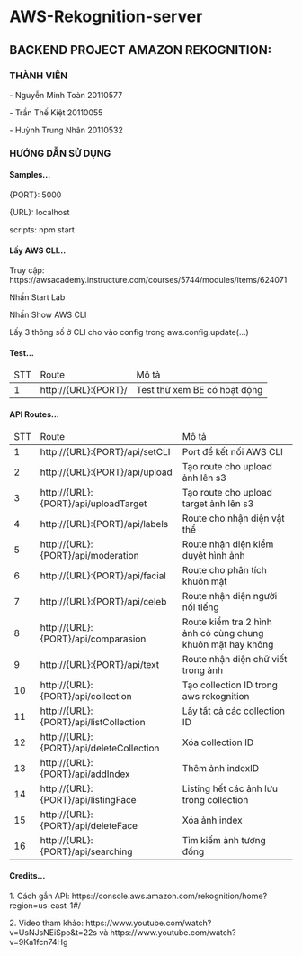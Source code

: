 # AWS-Rekognition-server
<h2>BACKEND PROJECT AMAZON REKOGNITION:</h2>
<h3>THÀNH VIÊN</h3>
<p>- Nguyễn Minh Toàn 20110577</p>
<p>- Trần Thế Kiệt 20110055</p>
<p>- Huỳnh Trung Nhân 20110532</p>
<h3>HƯỚNG DẪN SỬ DỤNG</h3>
<h4>Samples...</h4>
<p>{PORT}: 5000</p>
<p>{URL}: localhost</p>
<p>scripts: npm start</p>
<h4>Lấy AWS CLI...</h4>
<p>Truy cập: https://awsacademy.instructure.com/courses/5744/modules/items/624071</p>
<p>Nhấn Start Lab</p>
<p>Nhấn Show AWS CLI</p>
<p>Lấy 3 thông số ở CLI cho vào config trong aws.config.update(...)</p>
<h4>Test...</h4>
<table>
  <thead>
    <tr>
      <td>STT</td>
      <td>Route</td>
      <td>Mô tả</td>
    </tr>
  </thead>
  <tbody>
    <tr>
      <td>1</td>
      <td>http://{URL}:{PORT}/</td>
      <td>Test thử xem BE có hoạt động</td>
    </tr>
  </tbody>
</table>
<h4>API Routes...</h4>
<table>
  <thead>
    <tr>
      <td>STT</td>
      <td>Route</td>
      <td>Mô tả</td>
    </tr>
  </thead>
  <tbody>
    <tr>
      <td>1</td>
      <td>http://{URL}:{PORT}/api/setCLI</td>
      <td>Port để kết nối AWS CLI</td>
    </tr>
    <tr>
      <td>2</td>
      <td>http://{URL}:{PORT}/api/upload</td>
      <td>Tạo route cho upload ảnh lên s3</td>
    </tr>
    <tr>
      <td>3</td>
      <td>http://{URL}:{PORT}/api/uploadTarget</td>
      <td>Tạo route cho upload target ảnh lên s3</td>
    </tr>
    <tr>
      <td>4</td>
      <td>http://{URL}:{PORT}/api/labels</td>
      <td>Route cho nhận diện vật thể</td>
    </tr>
    <tr>
      <td>5</td>
      <td>http://{URL}:{PORT}/api/moderation</td>
      <td>Route nhận diện kiểm duyệt hình ảnh</td>
    </tr>
    <tr>
      <td>6</td>
      <td>http://{URL}:{PORT}/api/facial</td>
      <td>Route cho phân tích khuôn mặt</td>
    </tr>
    <tr>
      <td>7</td>
      <td>http://{URL}:{PORT}/api/celeb</td>
      <td>Route nhận diện người nổi tiếng</td>
    </tr>
    <tr>
      <td>8</td>
      <td>http://{URL}:{PORT}/api/comparasion</td>
      <td>Route kiểm tra 2 hình ảnh có cùng chung khuôn mặt hay không</td>
    </tr>
    <tr>
      <td>9</td>
      <td>http://{URL}:{PORT}/api/text</td>
      <td>Route nhận diện chữ viết trong ảnh</td>
    </tr>
    <tr>
      <td>10</td>
      <td>http://{URL}:{PORT}/api/collection</td>
      <td>Tạo collection ID trong aws rekognition</td>
    </tr>
    <tr>
      <td>11</td>
      <td>http://{URL}:{PORT}/api/listCollection</td>
      <td>Lấy tất cả các collection ID</td>
    </tr>
    <tr>
      <td>12</td>
      <td>http://{URL}:{PORT}/api/deleteCollection</td>
      <td>Xóa collection ID</td>
    </tr>
    <tr>
      <td>13</td>
      <td>http://{URL}:{PORT}/api/addIndex</td>
      <td>Thêm ảnh indexID</td>
    </tr>
    <tr>
      <td>14</td>
      <td>http://{URL}:{PORT}/api/listingFace</td>
      <td>Listing hết các ảnh lưu trong collection</td>
    </tr>
    <tr>
      <td>15</td>
      <td>http://{URL}:{PORT}/api/deleteFace</td>
      <td>Xóa ảnh index</td>
    </tr>
    <tr>
      <td>16</td>
      <td>http://{URL}:{PORT}/api/searching</td>
      <td>Tìm kiếm ảnh tương đồng</td>
    </tr>
  </tbody>
</table>
<h4>Credits...</h4>
<p>1. Cách gắn API: https://console.aws.amazon.com/rekognition/home?region=us-east-1#/</p>
<p>2. Video tham khảo: https://www.youtube.com/watch?v=UsNJsNEiSpo&t=22s và https://www.youtube.com/watch?v=9Ka1fcn74Hg</p>

